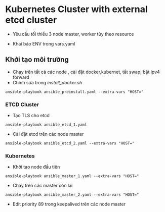 # Kubernetes Cluster with external etcd cluster

* Yêu cầu tối thiểu 3 node master, worker tùy theo resource

* Khai báo ENV trong vars.yaml

## Khởi tạo môi trường 
* Chạy trên tất cả các node , cài đặt docker,kubernet, tắt swap, bật ipv4 forward 
* Chỉnh sửa trong *install_docker.sh*

```
ansible-playbook ansible_preinstall.yaml --extra-vars "HOST="
```

### ETCD Cluster

* Tạo TLS cho etcd

```
ansible-playbook ansible_etcd_1.yaml
```

* Cài đặt etcd trên các node master 

```
ansible-playbook ansible_etcd_2.yaml --extra-vars "HOST="
```

### Kubernetes

* Khởi tạo node đầu tiên 

```
ansible-playbook ansible_master_1.yaml --extra-vars "HOST="
```

* Chạy trên các master còn lại

```
ansible-playbook ansible_master_2.yaml --extra-vars "HOST="
```

* Edit priority 89 trong keepalived trên các node master 